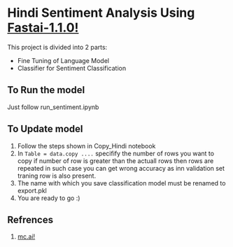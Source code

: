 # Hindi Sentiment Analysis  Using [Fastai-1.1.0!](https://docs.fast.ai/)

This project is divided into 2 parts:
* Fine Tuning of Language Model
* Classifier for Sentiment Classification

## To Run the model
Just follow run_sentiment.ipynb

## To Update model
1. Follow the steps shown in Copy_Hindi notebook
2. In `Table = data.copy ....`  specifify the number of rows you want to copy if number of row is greater than the actuall rows     then rows are repeated in such case you can get wrong accuracy as inn validation set traning row is also present.  
3. The name with which you save classification model must be renamed to export.pkl
4. You are ready to go :)

## Refrences
1. [mc.ai!](https://mc.ai/text-classification%E2%80%8A-%E2%80%8Atwitter-sentiment-analysis/)
